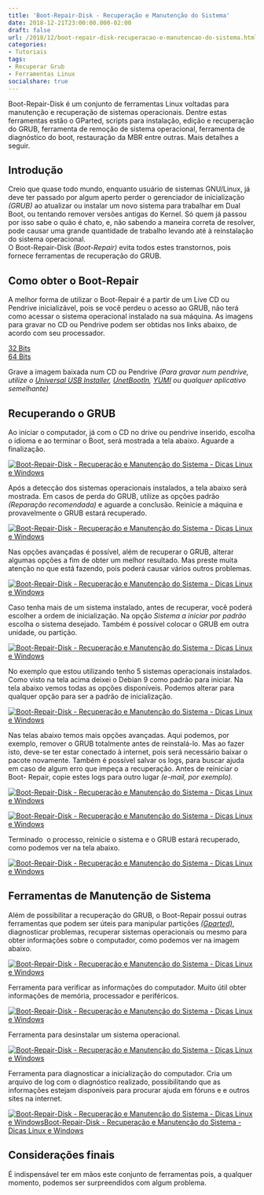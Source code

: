 ```yaml
---
title: 'Boot-Repair-Disk - Recuperação e Manutenção do Sistema'
date: 2018-12-21T23:00:00.000-02:00
draft: false
url: /2018/12/boot-repair-disk-recuperacao-e-manutencao-do-sistema.html
categories:
- Tutoriais
tags: 
- Recuperar Grub
- Ferramentas Linux
socialshare: true
---
```


Boot-Repair-Disk é um conjunto de ferramentas Linux voltadas para manutenção e recuperação de sistemas operacionais. Dentre estas ferramentas estão o GParted, scripts para instalação, edição e recuperação do GRUB, ferramenta de remoção de sistema operacional, ferramenta de diagnóstico do boot, restauração da MBR entre outras. Mais detalhes a seguir.

<!--more-->
  

## Introdução

Creio que quase todo mundo, enquanto usuário de sistemas GNU/Linux, já deve ter passado por algum aperto perder o gerenciador de inicialização _(GRUB)_ ao atualizar ou instalar um novo sistema para trabalhar em Dual Boot, ou tentando remover versões antigas do Kernel. Só quem já passou por isso sabe o quão é chato, e, não sabendo a maneira correta de resolver, pode causar uma grande quantidade de trabalho levando até à reinstalação do sistema operacional.  
O Boot-Repair-Disk _(Boot-Repair)_ evita todos estes transtornos, pois fornece ferramentas de recuperação do GRUB.

  

## Como obter o Boot-Repair

A melhor forma de utilizar o Boot-Repair é a partir de um Live CD ou Pendrive inicializável, pois se você perdeu o acesso ao GRUB, não terá como acessar o sistema operacional instalado na sua máquina. As imagens para gravar no CD ou Pendrive podem ser obtidas nos links abaixo, de acordo com seu processador.  
  
[32 Bits](https://sourceforge.net/projects/boot-repair-cd/files/boot-repair-disk-32bit.iso/download)  
[64 Bits](https://sourceforge.net/projects/boot-repair-cd/files/boot-repair-disk-64bit.iso/download)  
  
Grave a imagem baixada num CD ou Pendrive _(Para gravar num pendrive, utilize o [Universal USB Installer](https://www.pendrivelinux.com/universal-usb-installer-easy-as-1-2-3/), [UnetBootIn](https://unetbootin.github.io/), [YUMI](https://info.wsouza.com.br/2015/01/criar-um-pendrive-multiboot-linux.html) ou qualquer aplicativo semelhante)_

  

## Recuperando o GRUB

Ao iniciar o computador, já com o CD no drive ou pendrive inserido, escolha o idioma e ao terminar o Boot, será mostrada a tela abaixo. Aguarde a finalização.  
  

[![Boot-Repair-Disk - Recuperação e Manutenção do Sistema - Dicas Linux e Windows](https://1.bp.blogspot.com/-6Rb9xCaowqw/XBw-VPK5r7I/AAAAAAAAJ40/QPHrSr40jTsyQH9OUwFKhjFH0CDJenC1QCLcBGAs/s1600/01.png "Boot-Repair-Disk - Recuperação e Manutenção do Sistema - Dicas Linux e Windows")](https://1.bp.blogspot.com/-6Rb9xCaowqw/XBw-VPK5r7I/AAAAAAAAJ40/QPHrSr40jTsyQH9OUwFKhjFH0CDJenC1QCLcBGAs/s1600/01.png)

  
Após a detecção dos sistemas operacionais instalados, a tela abaixo será mostrada. Em casos de perda do GRUB, utilize as opções padrão _(Reparação recomendada)_ e aguarde a conclusão. Reinicie a máquina e provavelmente o GRUB estará recuperado.  
  

[![Boot-Repair-Disk - Recuperação e Manutenção do Sistema - Dicas Linux e Windows](https://1.bp.blogspot.com/-BCGU-FYl5RI/XBw-VAVSFsI/AAAAAAAAJ4s/UdJlF4DjVPsagPQhOXWcXLqu0crTeAAvQCLcBGAs/s1600/02.png "Boot-Repair-Disk - Recuperação e Manutenção do Sistema - Dicas Linux e Windows")](https://1.bp.blogspot.com/-BCGU-FYl5RI/XBw-VAVSFsI/AAAAAAAAJ4s/UdJlF4DjVPsagPQhOXWcXLqu0crTeAAvQCLcBGAs/s1600/02.png)

  
Nas opções avançadas é possível, além de recuperar o GRUB, alterar algumas opções a fim de obter um melhor resultado. Mas preste muita atenção no que está fazendo, pois poderá causar vários outros problemas.  
  

[![Boot-Repair-Disk - Recuperação e Manutenção do Sistema - Dicas Linux e Windows](https://3.bp.blogspot.com/-sRmkMZg_MP4/XBw-VA6WOcI/AAAAAAAAJ4w/S7US6vTibHAy8pvGr-DNlIOZoG_DqBLwgCLcBGAs/s1600/03.png "Boot-Repair-Disk - Recuperação e Manutenção do Sistema - Dicas Linux e WindowsBoot-Repair-Disk - Recuperação e Manutenção do Sistema - Dicas Linux e Windows")](https://3.bp.blogspot.com/-sRmkMZg_MP4/XBw-VA6WOcI/AAAAAAAAJ4w/S7US6vTibHAy8pvGr-DNlIOZoG_DqBLwgCLcBGAs/s1600/03.png)

  
Caso tenha mais de um sistema instalado, antes de recuperar, você poderá escolher a ordem de inicialização. Na opção _Sistema a iniciar por padrão_ escolha o sistema desejado. Também é possível colocar o GRUB em outra unidade, ou partição.  
  

[![Boot-Repair-Disk - Recuperação e Manutenção do Sistema - Dicas Linux e Windows](https://3.bp.blogspot.com/-nR1sLr4GFUY/XBw-VpzrDpI/AAAAAAAAJ44/HJHewpMv1Q0XkWHUUn-vTE9BNlFNKsWSwCLcBGAs/s1600/04.png "Boot-Repair-Disk - Recuperação e Manutenção do Sistema - Dicas Linux e Windows")](https://3.bp.blogspot.com/-nR1sLr4GFUY/XBw-VpzrDpI/AAAAAAAAJ44/HJHewpMv1Q0XkWHUUn-vTE9BNlFNKsWSwCLcBGAs/s1600/04.png)

  
No exemplo que estou utilizando tenho 5 sistemas operacionais instalados. Como visto na tela acima deixei o Debian 9 como padrão para iniciar. Na tela abaixo vemos todas as opções disponíveis. Podemos alterar para qualquer opção para ser a padrão de inicialização.  
  

[![Boot-Repair-Disk - Recuperação e Manutenção do Sistema - Dicas Linux e Windows](https://1.bp.blogspot.com/-e2Jjo2eTeIo/XBw-VzzSMWI/AAAAAAAAJ5A/AIbFMLmSxN4nDw7qQrsYwo7TL_8mfXmZQCLcBGAs/s1600/05.png "Boot-Repair-Disk - Recuperação e Manutenção do Sistema - Dicas Linux e Windows")](https://1.bp.blogspot.com/-e2Jjo2eTeIo/XBw-VzzSMWI/AAAAAAAAJ5A/AIbFMLmSxN4nDw7qQrsYwo7TL_8mfXmZQCLcBGAs/s1600/05.png)

  
Nas telas abaixo temos mais opções avançadas. Aqui podemos, por exemplo, remover o GRUB totalmente antes de reinstalá-lo. Mas ao fazer isto, deve-se ter estar conectado à internet, pois será necessário baixar o pacote novamente. Também é possível salvar os logs, para buscar ajuda em caso de algum erro que impeça a recuperação. Antes de reiniciar o Boot- Repair, copie estes logs para outro lugar _(e-mail, por exemplo)._  
  

[![Boot-Repair-Disk - Recuperação e Manutenção do Sistema - Dicas Linux e Windows](https://4.bp.blogspot.com/-vLjGUEd1fsM/XBw-V-Di4LI/AAAAAAAAJ48/uR6zSvYG49QUCZEpt7sVFReOhmq78peYgCLcBGAs/s1600/06.png "Boot-Repair-Disk - Recuperação e Manutenção do Sistema - Dicas Linux e Windows")](https://4.bp.blogspot.com/-vLjGUEd1fsM/XBw-V-Di4LI/AAAAAAAAJ48/uR6zSvYG49QUCZEpt7sVFReOhmq78peYgCLcBGAs/s1600/06.png)

  

[![Boot-Repair-Disk - Recuperação e Manutenção do Sistema - Dicas Linux e Windows](https://1.bp.blogspot.com/-wVDSXVcuSI4/XBw-WOowu2I/AAAAAAAAJ5E/w9APj50lLZ0Sjhj0q1UjIyY_1172OD0_wCLcBGAs/s1600/07.png "Boot-Repair-Disk - Recuperação e Manutenção do Sistema - Dicas Linux e Windows")](https://1.bp.blogspot.com/-wVDSXVcuSI4/XBw-WOowu2I/AAAAAAAAJ5E/w9APj50lLZ0Sjhj0q1UjIyY_1172OD0_wCLcBGAs/s1600/07.png)

  
Terminado  o processo, reinicie o sistema e o GRUB estará recuperado, como podemos ver na tela abaixo.  
  

[![Boot-Repair-Disk - Recuperação e Manutenção do Sistema - Dicas Linux e Windows](https://3.bp.blogspot.com/-9U-9glaQ_4g/XBw-WeKOnjI/AAAAAAAAJ5I/iGeNIlxt9wcliqZG-2oANK-L13hzZ1X_wCLcBGAs/s1600/09.png "Boot-Repair-Disk - Recuperação e Manutenção do Sistema - Dicas Linux e WindowsBoot-Repair-Disk - Recuperação e Manutenção do Sistema - Dicas Linux e Windows")](https://3.bp.blogspot.com/-9U-9glaQ_4g/XBw-WeKOnjI/AAAAAAAAJ5I/iGeNIlxt9wcliqZG-2oANK-L13hzZ1X_wCLcBGAs/s1600/09.png)

  

## Ferramentas de Manutenção de Sistema

Além de possibilitar a recuperação do GRUB, o Boot-Repair possui outras ferramentas que podem ser úteis para manipular partições [_(Gparted)_](https://info.wsouza.com.br/2018/07/ferramentas-linux-2-gparted-particionador-grafico.html), diagnosticar problemas, recuperar sistemas operacionais ou mesmo para obter informações sobre o computador, como podemos ver na imagem abaixo.  
  

[![Boot-Repair-Disk - Recuperação e Manutenção do Sistema - Dicas Linux e Windows](https://4.bp.blogspot.com/-6Ame7eg4WLE/XB2AboPthuI/AAAAAAAAJ6M/TOzUcmg88sQPO4AJwuaI2liFpYLXVnsSgCLcBGAs/s1600/10.png "Boot-Repair-Disk - Recuperação e Manutenção do Sistema - Dicas Linux e Windows")](https://4.bp.blogspot.com/-6Ame7eg4WLE/XB2AboPthuI/AAAAAAAAJ6M/TOzUcmg88sQPO4AJwuaI2liFpYLXVnsSgCLcBGAs/s1600/10.png)

  
Ferramenta para verificar as informações do computador. Muito útil obter informações de memória, processador e periféricos.  
  

[![Boot-Repair-Disk - Recuperação e Manutenção do Sistema - Dicas Linux e Windows](https://3.bp.blogspot.com/-AafkxJJAbuQ/XB2AbXOmOQI/AAAAAAAAJ6I/b2PpBYok57A3qqpV7bsNYheQqh7_ehb1gCLcBGAs/s1600/11.png "Boot-Repair-Disk - Recuperação e Manutenção do Sistema - Dicas Linux e Windows")](https://3.bp.blogspot.com/-AafkxJJAbuQ/XB2AbXOmOQI/AAAAAAAAJ6I/b2PpBYok57A3qqpV7bsNYheQqh7_ehb1gCLcBGAs/s1600/11.png)

  
Ferramenta para desinstalar um sistema operacional.  
  

[![Boot-Repair-Disk - Recuperação e Manutenção do Sistema - Dicas Linux e Windows](https://4.bp.blogspot.com/-cDLBO5opM80/XB2AbJpw26I/AAAAAAAAJ6E/_pALhzC5QdINnlR6xhOv6o_P-jjAkYcuQCLcBGAs/s1600/12.png "Boot-Repair-Disk - Recuperação e Manutenção do Sistema - Dicas Linux e Windows")](https://4.bp.blogspot.com/-cDLBO5opM80/XB2AbJpw26I/AAAAAAAAJ6E/_pALhzC5QdINnlR6xhOv6o_P-jjAkYcuQCLcBGAs/s1600/12.png)

  
Ferramenta para diagnosticar a inicialização do computador. Cria um arquivo de log com o diagnóstico realizado, possibilitando que as informações estejam disponíveis para procurar ajuda em fóruns e e outros sites na internet.  
  

[![Boot-Repair-Disk - Recuperação e Manutenção do Sistema - Dicas Linux e WindowsBoot-Repair-Disk - Recuperação e Manutenção do Sistema - Dicas Linux e Windows](https://4.bp.blogspot.com/-MEEotfHUjyY/XBw-Xd7DfQI/AAAAAAAAJ5c/5qWsl_nAl9Q033rdEly0xtPwcq_SmbgpACLcBGAs/s1600/13.png "Boot-Repair-Disk - Recuperação e Manutenção do Sistema - Dicas Linux e WindowsBoot-Repair-Disk - Recuperação e Manutenção do Sistema - Dicas Linux e Windows")](https://4.bp.blogspot.com/-MEEotfHUjyY/XBw-Xd7DfQI/AAAAAAAAJ5c/5qWsl_nAl9Q033rdEly0xtPwcq_SmbgpACLcBGAs/s1600/13.png)

  

## Considerações finais

É indispensável ter em mãos este conjunto de ferramentas pois, a qualquer momento, podemos ser surpreendidos com algum problema.
